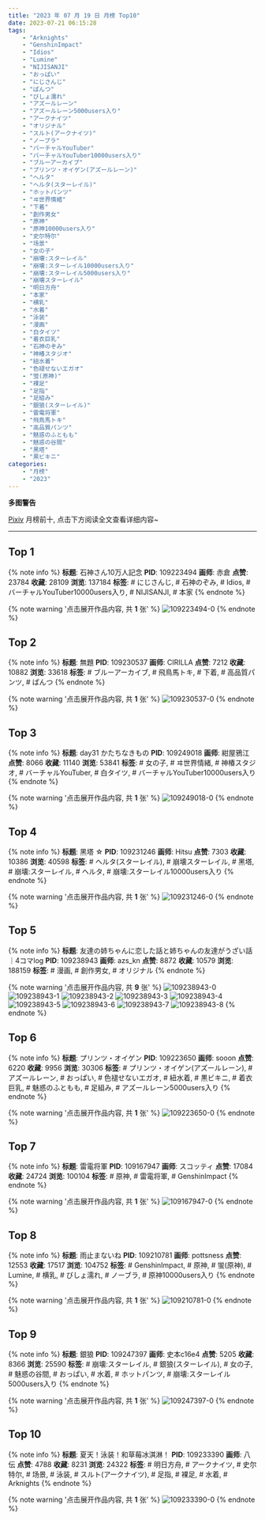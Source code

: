 ```yaml
---
title: "2023 年 07 月 19 日 月榜 Top10"
date: 2023-07-21 06:15:28
tags:
    - "Arknights"
    - "GenshinImpact"
    - "Idios"
    - "Lumine"
    - "NIJISANJI"
    - "おっぱい"
    - "にじさんじ"
    - "ぱんつ"
    - "びしょ濡れ"
    - "アズールレーン"
    - "アズールレーン5000users入り"
    - "アークナイツ"
    - "オリジナル"
    - "スルト(アークナイツ)"
    - "ノーブラ"
    - "バーチャルYouTuber"
    - "バーチャルYouTuber10000users入り"
    - "ブルーアーカイブ"
    - "プリンツ・オイゲン(アズールレーン)"
    - "ヘルタ"
    - "ヘルタ(スターレイル)"
    - "ホットパンツ"
    - "ヰ世界情緒"
    - "下着"
    - "創作男女"
    - "原神"
    - "原神10000users入り"
    - "史尔特尔"
    - "场景"
    - "女の子"
    - "崩壊:スターレイル"
    - "崩壊:スターレイル10000users入り"
    - "崩壊:スターレイル5000users入り"
    - "崩壊スターレイル"
    - "明日方舟"
    - "本家"
    - "横乳"
    - "水着"
    - "泳装"
    - "漫画"
    - "白タイツ"
    - "着衣巨乳"
    - "石神のぞみ"
    - "神椿スタジオ"
    - "紐水着"
    - "色褪せないエガオ"
    - "蛍(原神)"
    - "裸足"
    - "足指"
    - "足組み"
    - "銀狼(スターレイル)"
    - "雷電将軍"
    - "飛鳥馬トキ"
    - "高品質パンツ"
    - "魅惑のふともも"
    - "魅惑の谷間"
    - "黑塔"
    - "黒ビキニ"
categories:
    - "月榜"
    - "2023"
---
```


<i class="fa fa-triangle-exclamation"></i>**多图警告**<i class="fa fa-triangle-exclamation"></i>

[Pixiv](https://www.pixiv.net/) 月榜前十, 点击下方阅读全文查看详细内容~

<!-- more -->

---

## Top 1

{% note info %}
**标题**: 石神さん10万人記念
**PID**: 109223494 **画师**: 赤倉
**点赞**: 23784 **收藏**: 28109 **浏览**: 137184
**标签**: # にじさんじ, # 石神のぞみ, # Idios, # バーチャルYouTuber10000users入り, # NIJISANJI, # 本家
{% endnote %}

{% note warning '点击展开作品内容, 共 **1** 张' %}
![109223494-0](https://i.pixiv.re/img-original/img/2023/06/22/00/00/02/109223494_p0.png)
{% endnote %}

## Top 2

{% note info %}
**标题**: 無題
**PID**: 109230537 **画师**: CIRILLA
**点赞**: 7212 **收藏**: 10882 **浏览**: 33618
**标签**: # ブルーアーカイブ, # 飛鳥馬トキ, # 下着, # 高品質パンツ, # ぱんつ
{% endnote %}

{% note warning '点击展开作品内容, 共 **1** 张' %}
![109230537-0](https://i.pixiv.re/img-original/img/2023/06/22/07/08/47/109230537_p0.jpg)
{% endnote %}

## Top 3

{% note info %}
**标题**: day31 かたちなきもの
**PID**: 109249018 **画师**: 紺屋鴉江
**点赞**: 8066 **收藏**: 11140 **浏览**: 53841
**标签**: # 女の子, # ヰ世界情緒, # 神椿スタジオ, # バーチャルYouTuber, # 白タイツ, # バーチャルYouTuber10000users入り
{% endnote %}

{% note warning '点击展开作品内容, 共 **1** 张' %}
![109249018-0](https://i.pixiv.re/img-original/img/2023/06/22/22/30/20/109249018_p0.jpg)
{% endnote %}

## Top 4

{% note info %}
**标题**: 黑塔 ☆
**PID**: 109231246 **画师**: Hitsu
**点赞**: 7303 **收藏**: 10386 **浏览**: 40598
**标签**: # ヘルタ(スターレイル), # 崩壊スターレイル, # 黑塔, # 崩壊:スターレイル, # ヘルタ, # 崩壊:スターレイル10000users入り
{% endnote %}

{% note warning '点击展开作品内容, 共 **1** 张' %}
![109231246-0](https://i.pixiv.re/img-original/img/2023/06/22/08/04/49/109231246_p0.png)
{% endnote %}

## Top 5

{% note info %}
**标题**: 友達の姉ちゃんに恋した話と姉ちゃんの友達がうざい話｜4コマlog
**PID**: 109238943 **画师**: azs_kn
**点赞**: 8872 **收藏**: 10579 **浏览**: 188159
**标签**: # 漫画, # 創作男女, # オリジナル
{% endnote %}

{% note warning '点击展开作品内容, 共 **9** 张' %}
![109238943-0](https://i.pixiv.re/img-original/img/2023/06/22/16/50/16/109238943_p0.jpg)
![109238943-1](https://i.pixiv.re/img-original/img/2023/06/22/16/50/16/109238943_p1.jpg)
![109238943-2](https://i.pixiv.re/img-original/img/2023/06/22/16/50/16/109238943_p2.jpg)
![109238943-3](https://i.pixiv.re/img-original/img/2023/06/22/16/50/16/109238943_p3.jpg)
![109238943-4](https://i.pixiv.re/img-original/img/2023/06/22/16/50/16/109238943_p4.jpg)
![109238943-5](https://i.pixiv.re/img-original/img/2023/06/22/16/50/16/109238943_p5.jpg)
![109238943-6](https://i.pixiv.re/img-original/img/2023/06/22/16/50/16/109238943_p6.jpg)
![109238943-7](https://i.pixiv.re/img-original/img/2023/06/22/16/50/16/109238943_p7.jpg)
![109238943-8](https://i.pixiv.re/img-original/img/2023/06/22/16/50/16/109238943_p8.jpg)
{% endnote %}

## Top 6

{% note info %}
**标题**: プリンツ・オイゲン
**PID**: 109223650 **画师**: sooon
**点赞**: 6220 **收藏**: 9956 **浏览**: 30306
**标签**: # プリンツ・オイゲン(アズールレーン), # アズールレーン, # おっぱい, # 色褪せないエガオ, # 紐水着, # 黒ビキニ, # 着衣巨乳, # 魅惑のふともも, # 足組み, # アズールレーン5000users入り
{% endnote %}

{% note warning '点击展开作品内容, 共 **1** 张' %}
![109223650-0](https://i.pixiv.re/img-original/img/2023/06/22/00/00/54/109223650_p0.jpg)
{% endnote %}

## Top 7

{% note info %}
**标题**: 雷電将軍
**PID**: 109167947 **画师**: スコッティ
**点赞**: 17084 **收藏**: 24724 **浏览**: 100104
**标签**: # 原神, # 雷電将軍, # GenshinImpact
{% endnote %}

{% note warning '点击展开作品内容, 共 **1** 张' %}
![109167947-0](https://i.pixiv.re/img-original/img/2023/06/20/00/00/28/109167947_p0.jpg)
{% endnote %}

## Top 8

{% note info %}
**标题**: 雨止まないね
**PID**: 109210781 **画师**: pottsness
**点赞**: 12553 **收藏**: 17517 **浏览**: 104752
**标签**: # GenshinImpact, # 原神, # 蛍(原神), # Lumine, # 横乳, # びしょ濡れ, # ノーブラ, # 原神10000users入り
{% endnote %}

{% note warning '点击展开作品内容, 共 **1** 张' %}
![109210781-0](https://i.pixiv.re/img-original/img/2023/06/21/16/30/03/109210781_p0.jpg)
{% endnote %}

## Top 9

{% note info %}
**标题**: 銀狼
**PID**: 109247397 **画师**: 史本c16e4
**点赞**: 5205 **收藏**: 8366 **浏览**: 25590
**标签**: # 崩壊:スターレイル, # 銀狼(スターレイル), # 女の子, # 魅惑の谷間, # おっぱい, # 水着, # ホットパンツ, # 崩壊:スターレイル5000users入り
{% endnote %}

{% note warning '点击展开作品内容, 共 **1** 张' %}
![109247397-0](https://i.pixiv.re/img-original/img/2023/06/22/21/46/38/109247397_p0.jpg)
{% endnote %}

## Top 10

{% note info %}
**标题**: 夏天！泳装！和草莓冰淇淋！
**PID**: 109233390 **画师**: 八伝
**点赞**: 4788 **收藏**: 8231 **浏览**: 24322
**标签**: # 明日方舟, # アークナイツ, # 史尔特尔, # 场景, # 泳装, # スルト(アークナイツ), # 足指, # 裸足, # 水着, # Arknights
{% endnote %}

{% note warning '点击展开作品内容, 共 **1** 张' %}
![109233390-0](https://i.pixiv.re/img-original/img/2023/06/22/11/03/41/109233390_p0.jpg)
{% endnote %}
